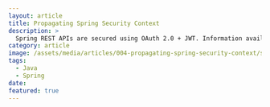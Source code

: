 ```yaml
---
layout: article
title: Propagating Spring Security Context
description: >
  Spring REST APIs are secured using OAuth 2.0 + JWT. Information available in JWT is parsed and added to Spring Security Context. When we need to make an Async call or send a JMS message, Spring Security Context needs to be propagated. How do we do that?
category: article
image: /assets/media/articles/004-propagating-spring-security-context/samuel-sianipar-scUBcasSvbE-unsplash.jpg
tags:
  - Java
  - Spring
date:
featured: true
---
```

